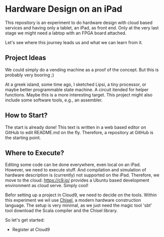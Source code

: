 # Hardware Design on an iPad

This repository is an experiment to do hardware design with cloud based services and having only a tablet, an iPad, as front end. Only at the very last stage we might need a labtop with an FPGA board attached.

Let's see where this journey leads us and what we can learn from it.

## Project Ideas

We could simply do a vending machine as a proof of the concept. But this is probably very booring ;)

At a greek island, some time ago, I sketched Lipsi, a tiny processor, or maybe better programmable state machine. A circuit itended for helper functions. Maybe this is a more interesting target. This project might also include some software tools, e.g., an assembler.


## How to Start?

The start is already done! This text is written in a web based editor on GitHub to edit README.md on the fly. Therefore, a repository at GitHub is the starting point.

## Where to Execute?

Editing some code can be done everywhere, even local on an iPad. However, we need to execute stuff. And compilation and simulation of hardware description is (currently) not supported on the iPad. Therefore, we move to the cloud: https://c9.io/ provides a Ubuntu based development environment as cloud serve. Simply cool!

Befor setting up a project in Cloud9, we need to decide on the tools. Within this experiment we wil use [Chisel](https://chisel.eecs.berkeley.edu), a modern hardware construction language. The setup is very minimal, as we just need the magic tool 'sbt' tool download the Scala compiler and the Chisel library.

So let's get started:

 * Register at Cloud9

